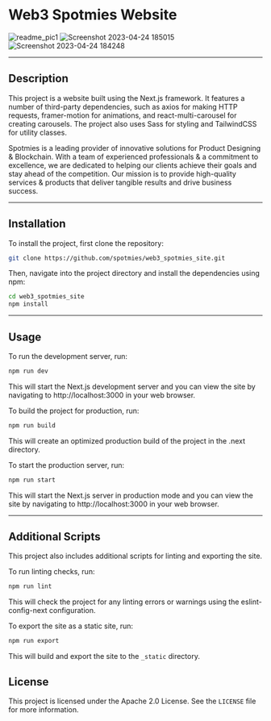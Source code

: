 # Web3 Spotmies Website

![readme_pic1](https://user-images.githubusercontent.com/90003260/233463184-936b21a6-c648-4d61-b8fd-3b84e3305df9.png)
![Screenshot 2023-04-24 185015](https://user-images.githubusercontent.com/90003260/234008847-6b44d400-7dba-47d3-b2a6-e733b5e3b754.png)
![Screenshot 2023-04-24 184248](https://user-images.githubusercontent.com/90003260/234008947-6ffbf4e4-85c2-4a6e-9933-ef0198a4eee5.png)



---

## Description
This project is a website built using the Next.js framework. It features a number of third-party dependencies, such as axios for making HTTP requests, framer-motion for animations, and react-multi-carousel for creating carousels. The project also uses Sass for styling and TailwindCSS for utility classes.  

Spotmies is a leading provider of innovative solutions for Product Designing & Blockchain. With a team of experienced professionals & a commitment to excellence, we are dedicated to helping our clients achieve their goals and stay ahead of the competition. Our mission is to provide high-quality services & products that deliver tangible results and drive business success.

---

## Installation
To install the project, first clone the repository:  
```bash
git clone https://github.com/spotmies/web3_spotmies_site.git
```

Then, navigate into the project directory and install the dependencies using npm:  
```bash
cd web3_spotmies_site  
npm install
```
---

## Usage
To run the development server, run:
```bash
npm run dev
```
This will start the Next.js development server and you can view the site by navigating to http://localhost:3000 in your web browser.

To build the project for production, run:
```bash
npm run build
```

This will create an optimized production build of the project in the .next directory.  

To start the production server, run:
```bash
npm run start
```
This will start the Next.js server in production mode and you can view the site by navigating to http://localhost:3000 in your web browser.

---

## Additional Scripts
This project also includes additional scripts for linting and exporting the site.

To run linting checks, run:
```bash
npm run lint
```

This will check the project for any linting errors or warnings using the eslint-config-next configuration.

To export the site as a static site, run:
```bash
npm run export
```

This will build and export the site to the `_static` directory.

## License

This project is licensed under the Apache 2.0 License. See the `LICENSE` file for more information.



